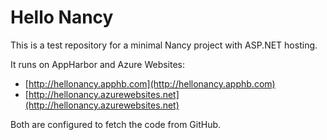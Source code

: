 Hello Nancy
========

This is a test repository for a minimal Nancy project with ASP.NET hosting.

It runs on AppHarbor and Azure Websites:

- [http://hellonancy.apphb.com](http://hellonancy.apphb.com)
- [http://hellonancy.azurewebsites.net](http://hellonancy.azurewebsites.net)

Both are configured to fetch the code from GitHub.
